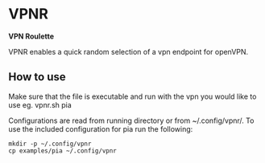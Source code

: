 VPNR
==============
**VPN Roulette**

VPNR enables a quick random selection of a vpn endpoint for openVPN.

How to use
--------------
Make sure that the file is executable and run with the vpn you would like to use eg. 
	vpnr.sh pia

Configurations are read from running directory or from ~/.config/vpnr/.
To use the included configuration for pia run the following:

	mkdir -p ~/.config/vpnr
	cp examples/pia ~/.config/vpnr
